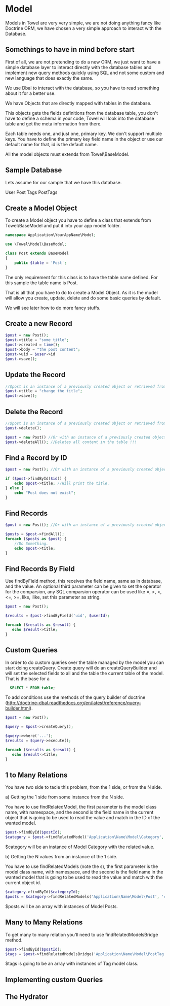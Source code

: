Model
=====

Models in Towel are very very simple, we are not doing anything fancy like Doctrine ORM,
we have chosen a very simple approach to interact with the Database.

Somethings to have in mind before start
---------------------------------------

First of all, we are not pretending to do a new ORM, we just want to have a simple database
layer to interact directly with the database tables and implement new query methods quickly using SQL
and not some custom and new language that does exactly the same.

We use Dbal to interact with the database, so you have to read something about it for a better use.

We have Objects that are directly mapped with tables in the database.

This objects gets the fields definitions from the database table, you don't have to
define a schema in your code, Towel will look into the database table and get the meta information
from there.

Each table needs one, and just one, primary key. We don't support multiple keys. You have to define
the primary key field name in the object or use our default name for that, id is the default name.

All the model objects must extends from Towel\BaseModel.

Sample Database
---------------

Lets assume for our sample that we have this database.

User
Post
Tags
PostTags

Create a Model Object
---------------------

To create a Model object you have to define a class that extends from Towel\BaseModel and put it into
your app model folder.

```php
namespace Application\YourAppName\Model;

use \Towel\Model\BaseModel;

class Post extends BaseModel
{
    public $table = 'Post';
}
```

The only requirement for this class is to have the table name defined. For this sample the table
name is Post.

That is all that you have to do to create a Model Object. As it is the model will allow you
create, update, delete and do some basic queries by default.

We will see later how to do more fancy stuffs.

Create a new Record
-------------------

```php
$post = new Post();
$post->title = "some title";
$post->created = time();
$post->body = "the post content";
$post->uid = $user->id
$post->save();
```

Update the Record
-----------------

```php
//$post is an instance of a previously created object or retrieved from the database.
$post->title = "change the title";
$post->save();
```

Delete the Record
-----------------

```php
//$post is an instance of a previously created object or retrieved from the database.
$post->delete();
```

```php
$post = new Post() //Or with an instance of a previously created object or retrieved from the database.
$post->deleteAll(); //Deletes all content in the table !!!
```

Find a Record by ID
-------------------

```php
$post = new Post(); //Or with an instance of a previously created object or retrieved from the database.

if ($post->findById($id)) {
    echo $post->title; //Will print the title.
} else {
    echo "Post does not exist";
}
```

Find Records
------------

```php
$post = new Post(); //Or with an instance of a previously created object or retrieved from the database.

$posts = $post->findAll();
foreach ($posts as $post) {
    //Do Something.
    echo $post->title;
}
```

Find Records By Field
---------------------
Use findByField method, this receives the field name, same as in database, and the value.
An optional third parameter can be given to set the operator for the comparsion, any SQL comparsion operator
can be used like =, >, <, <=, >=, like, ilike, set this parameter as string.

```php
$post = new Post();

$results = $post->findByField('uid', $userId);

foreach ($results as $result) {
   echo $result->title;
}
```

Custom Queries
--------------

In order to do custom queries over the table managed by the model you can start doing
createQuery. Create query will do an createQueryBuilder and will set the selected fields
to all and the table the current table of the model. That is the base for a

```sql
  SELECT * FROM table;
```

To add conditions use the methods of the query builder of doctrine (http://doctrine-dbal.readthedocs.org/en/latest/reference/query-builder.html).

```php
$post = new Post();

$query = $post->createQuery();

$query->where('...');
$results = $query->execute();

foreach ($results as $result) {
   echo $result->title;
}
```

1 to Many Relations
-------------------

You have two side to tacle this problem, from the 1 side, or from the N side.

a) Getting the 1 side from some instance from the N side.

You have to use findRelatedModel, the first parameter is the model class name, with namespace, and the second is the field name in the current
object that is going to be used to read the value and match in the ID of the wanted model.

```php
$post->findById($postId);
$category = $post->findRelatedModel('Application\Name\Model\Category', 'category_id');
```

$category will be an instance of Model Category with the related value.

b) Getting the N values from an instance of the 1 side.

You have to use findRelatedModels (note the s), the first parameter is the model class name, with namespace, and the second is the field name in the wanted
model that is going to be used to read the value and match with the current object id.

```php
$category->findById($categoryId);
$posts = $category->findRelatedModels('Application\Name\Model\Post', 'category_id');
```

$posts will be an array with instances of Model Posts.

Many to Many Relations
----------------------

To get many to many relation you'll need to use findRelatedModelsBridge method.

```php
$post->findById($postId);
$tags = $post->findRelatedModelsBridge('Application\Name\Model\PostTag', 'Application\Name\Model\Tag');
```

$tags is going to be an array with instances of Tag model class.

Implementing custom Queries
---------------------------

The Hydrator
------------

